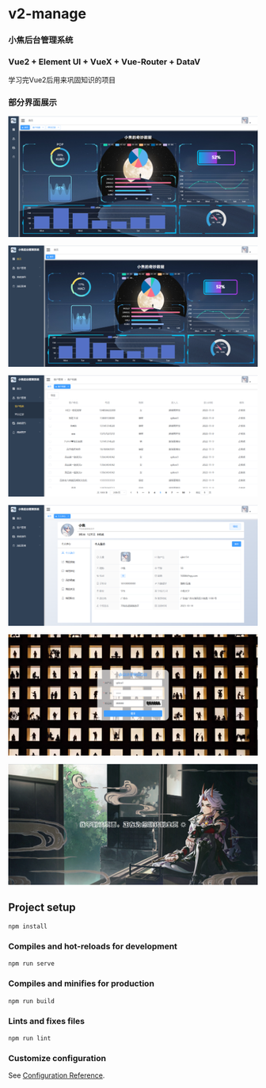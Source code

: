 # v2-manage

### 小焦后台管理系统
### Vue2 + Element UI + VueX + Vue-Router + DataV

学习完Vue2后用来巩固知识的项目  

### 部分界面展示

![首页](https://github.com/hkb154/vue2-manage/blob/main/src/assets/imgs/show/1.png "首页")

![首页](https://github.com/hkb154/vue2-manage/blob/main/src/assets/imgs/show/2.png "首页")

![客户档案](https://github.com/hkb154/vue2-manage/blob/main/src/assets/imgs/show/3.png "客户档案")

![个人中心](https://github.com/hkb154/vue2-manage/blob/main/src/assets/imgs/show/4.png "个人中心")

![登录](https://github.com/hkb154/vue2-manage/blob/main/src/assets/imgs/show/5.png "登录")

![404](https://github.com/hkb154/vue2-manage/blob/main/src/assets/imgs/show/6.png "404")

## Project setup
```
npm install
```

### Compiles and hot-reloads for development
```
npm run serve
```

### Compiles and minifies for production
```
npm run build
```

### Lints and fixes files
```
npm run lint
```

### Customize configuration
See [Configuration Reference](https://cli.vuejs.org/config/).
